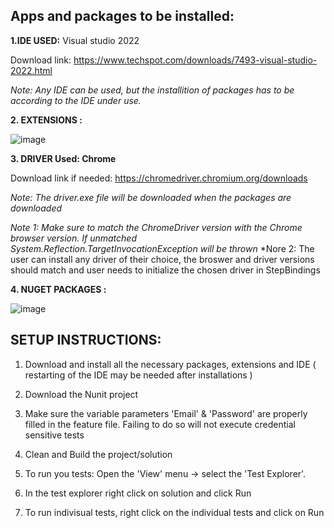 ## Apps and packages to be installed:

 **1.IDE USED:**
Visual studio 2022

Download link: https://www.techspot.com/downloads/7493-visual-studio-2022.html

*Note: Any IDE can be used, but the installition of packages has to be according to the IDE under use.*

 **2. EXTENSIONS :**
 
 ![image](https://user-images.githubusercontent.com/119695514/205358681-caed98a0-6159-4175-a012-36b45e49bde7.png)
 
 
**3. DRIVER Used: Chrome**

Download link if needed: https://chromedriver.chromium.org/downloads

*Note: The driver.exe file will be downloaded when the packages are downloaded*

*Note 1: Make sure to match the ChromeDriver version with the Chrome browser version. If unmatched System.Reflection.TargetInvocationException will be thrown*
*Nore 2: The user can install any driver of their choice, the broswer and driver versions should match and user needs to initialize the chosen driver in StepBindings
 
 **4. NUGET PACKAGES :**

![image](https://user-images.githubusercontent.com/119695514/205359105-8e38f6ce-1d46-40a0-952e-6d805c52317d.png)



## SETUP INSTRUCTIONS:

1. Download and install all the necessary packages, extensions and IDE ( restarting of the IDE may be needed after installations )

2. Download the Nunit project 

3. Make sure the variable parameters 'Email' & 'Password' are properly filled in the feature file. Failing to do so will not execute credential sensitive tests

4. Clean and Build the project/solution

5. To run you tests: Open the 'View' menu -> select the 'Test Explorer'. 

6. In the test explorer right click on solution and click Run

7. To run indivisual tests, right click on the individual tests and click on Run

